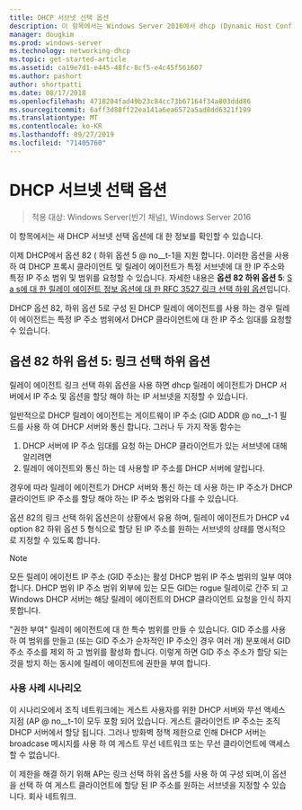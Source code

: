 ```yaml
---
title: DHCP 서브넷 선택 옵션
description: 이 항목에서는 Windows Server 2016에서 dhcp (Dynamic Host Configuration Protocol)에 대 한 DHCP 서브넷 선택 옵션에 대 한 정보를 제공 합니다.
manager: dougkim
ms.prod: windows-server
ms.technology: networking-dhcp
ms.topic: get-started-article
ms.assetid: ca19e7d1-e445-48fc-8cf5-e4c45f561607
ms.author: pashort
author: shortpatti
ms.date: 08/17/2018
ms.openlocfilehash: 4718204fad49b23c84cc73b67164f34a803ddd86
ms.sourcegitcommit: 6aff3d88ff22ea141a6ea6572a5ad8dd6321f199
ms.translationtype: MT
ms.contentlocale: ko-KR
ms.lasthandoff: 09/27/2019
ms.locfileid: "71405760"
---
```

# <a name="dhcp-subnet-selection-options"></a>DHCP 서브넷 선택 옵션

>적용 대상: Windows Server(반기 채널), Windows Server 2016

이 항목에서는 새 DHCP 서브넷 선택 옵션에 대 한 정보를 확인할 수 있습니다.

이제 DHCP에서 옵션 82 \( 하위 옵션 5 @ no__t-1을 지원 합니다. 이러한 옵션을 사용 하 여 DHCP 프록시 클라이언트 및 릴레이 에이전트가 특정 서브넷에 대 한 IP 주소와 특정 IP 주소 범위 및 범위를 요청할 수 있습니다.  자세한 내용은 **옵션 82 하위 옵션 5**: [S a s에 대 한 릴레이 에이전트 정보 옵션에 대 한 RFC 3527 링크 선택 하위 옵션](https://tools.ietf.org/html/rfc3527)입니다.

DHCP 옵션 82, 하위 옵션 5로 구성 된 DHCP 릴레이 에이전트를 사용 하는 경우 릴레이 에이전트는 특정 IP 주소 범위에서 DHCP 클라이언트에 대 한 IP 주소 임대를 요청할 수 있습니다.


## <a name="option-82-sub-option-5-link-selection-sub-option"></a>옵션 82 하위 옵션 5: 링크 선택 하위 옵션

릴레이 에이전트 링크 선택 하위 옵션을 사용 하면 dhcp 릴레이 에이전트가 DHCP 서버에서 IP 주소 및 옵션을 할당 해야 하는 IP 서브넷을 지정할 수 있습니다.

일반적으로 DHCP 릴레이 에이전트는 게이트웨이 IP 주소 \(GID ADDR @ no__t-1 필드를 사용 하 여 DHCP 서버와 통신 합니다. 그러나 두 가지 작동 함수는

1. DHCP 서버에 IP 주소 임대를 요청 하는 DHCP 클라이언트가 있는 서브넷에 대해 알리려면
2. 릴레이 에이전트와 통신 하는 데 사용할 IP 주소를 DHCP 서버에 알립니다.

경우에 따라 릴레이 에이전트가 DHCP 서버와 통신 하는 데 사용 하는 IP 주소가 DHCP 클라이언트 IP 주소를 할당 해야 하는 IP 주소 범위와 다를 수 있습니다. 

옵션 82의 링크 선택 하위 옵션은이 상황에서 유용 하며, 릴레이 에이전트가 DHCP v4 option 82 하위 옵션 5 형식으로 할당 된 IP 주소를 원하는 서브넷의 상태를 명시적으로 지정할 수 있도록 합니다.

> [!NOTE]
>
> 모든 릴레이 에이전트 IP 주소 (GID 주소)는 활성 DHCP 범위 IP 주소 범위의 일부 여야 합니다. DHCP 범위 IP 주소 범위 외부에 있는 모든 GID는 rogue 릴레이로 간주 되 고 Windows DHCP 서버는 해당 릴레이 에이전트의 DHCP 클라이언트 요청을 인식 하지 못합니다.
>
> "권한 부여" 릴레이 에이전트에 대 한 특수 범위를 만들 수 있습니다. GID 주소를 사용 하 여 범위를 만들고 (또는 GID 주소가 순차적인 IP 주소인 경우 여러 개) 분포에서 GID 주소 주소를 제외 하 고 범위를 활성화 합니다. 이렇게 하면 GID 주소 주소가 할당 되는 것을 방지 하는 동시에 릴레이 에이전트에 권한을 부여 합니다.


### <a name="use-case-scenario"></a>사용 사례 시나리오

이 시나리오에서 조직 네트워크에는 게스트 사용자를 위한 DHCP 서버와 무선 액세스 지점 \(AP @ no__t-1이 모두 포함 되어 있습니다. 게스트 클라이언트 IP 주소는 조직 DHCP 서버에서 할당 됩니다. 그러나 방화벽 정책 제한으로 인해 DHCP 서버는 broadcase 메시지를 사용 하 여 게스트 무선 네트워크 또는 무선 클라이언트에 액세스할 수 없습니다.

이 제한을 해결 하기 위해 AP는 링크 선택 하위 옵션 5를 사용 하 여 구성 되며,이 옵션을 선택 하 여 게스트 클라이언트에 할당 된 IP 주소를 원하는 서브넷을 지정할 수 있습니다. 회사 네트워크.
